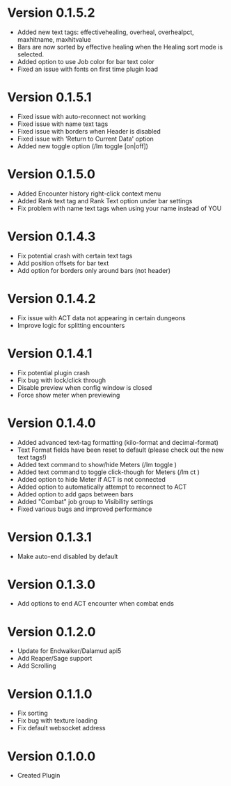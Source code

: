 # Version 0.1.5.2
- Added new text tags: effectivehealing, overheal, overhealpct, maxhitname, maxhitvalue
- Bars are now sorted by effective healing when the Healing sort mode is selected.
- Added option to use Job color for bar text color
- Fixed an issue with fonts on first time plugin load

# Version 0.1.5.1
- Fixed issue with auto-reconnect not working
- Fixed issue with name text tags
- Fixed issue with borders when Header is disabled
- Fixed issue with 'Return to Current Data' option
- Added new toggle option (/lm toggle <number> [on|off])

# Version 0.1.5.0
- Added Encounter history right-click context menu
- Added Rank text tag and Rank Text option under bar settings
- Fix problem with name text tags when using your name instead of YOU

# Version 0.1.4.3
- Fix potential crash with certain text tags
- Add position offsets for bar text
- Add option for borders only around bars (not header)

# Version 0.1.4.2
- Fix issue with ACT data not appearing in certain dungeons
- Improve logic for splitting encounters

# Version 0.1.4.1
- Fix potential plugin crash
- Fix bug with lock/click through
- Disable preview when config window is closed
- Force show meter when previewing

# Version 0.1.4.0
- Added advanced text-tag formatting (kilo-format and decimal-format)
- Text Format fields have been reset to default (please check out the new text tags!)
- Added text command to show/hide Meters (/lm toggle <number>)
- Added text command to toggle click-though for Meters (/lm ct <number>)
- Added option to hide Meter if ACT is not connected
- Added option to automatically attempt to reconnect to ACT
- Added option to add gaps between bars
- Added "Combat" job group to Visibility settings
- Fixed various bugs and improved performance

# Version 0.1.3.1
- Make auto-end disabled by default

# Version 0.1.3.0
- Add options to end ACT encounter when combat ends

# Version 0.1.2.0
- Update for Endwalker/Dalamud api5
- Add Reaper/Sage support
- Add Scrolling

# Version 0.1.1.0
- Fix sorting
- Fix bug with texture loading
- Fix default websocket address

# Version 0.1.0.0
- Created Plugin